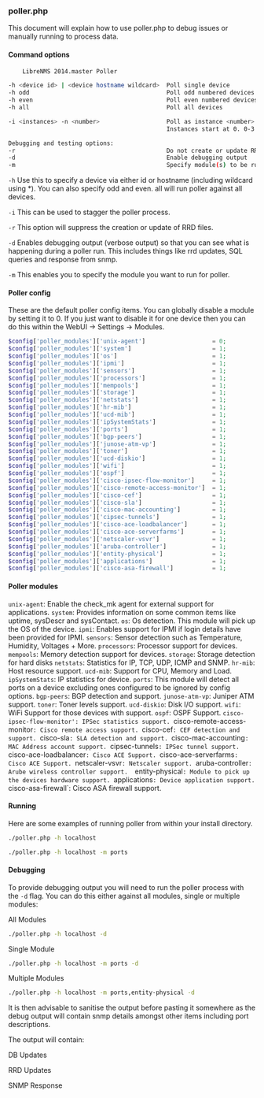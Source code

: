 ### poller.php

This document will explain how to use poller.php to debug issues or manually running to process data.

#### Command options
```bash
	LibreNMS 2014.master Poller

-h <device id> | <device hostname wildcard>  Poll single device
-h odd                                       Poll odd numbered devices  (same as -i 2 -n 0)
-h even                                      Poll even numbered devices (same as -i 2 -n 1)
-h all                                       Poll all devices

-i <instances> -n <number>                   Poll as instance <number> of <instances>
                                             Instances start at 0. 0-3 for -n 4

Debugging and testing options:
-r                                           Do not create or update RRDs
-d                                           Enable debugging output
-m                                           Specify module(s) to be run
```

`-h` Use this to specify a device via either id or hostname (including wildcard using *). You can also specify odd and 
even. all will run poller against all devices.

`-i` This can be used to stagger the poller process.

`-r` This option will suppress the creation or update of RRD files.

`-d` Enables debugging output (verbose output) so that you can see what is happening during a poller run. This includes 
things like rrd updates, SQL queries and response from snmp.

`-m` This enables you to specify the module you want to run for poller.

#### Poller config

These are the default poller config items. You can globally disable a module by setting it to 0. If you just want to 
disable it for one device then you can do this within the WebUI -> Settings -> Modules.

```php
$config['poller_modules']['unix-agent']                   = 0;
$config['poller_modules']['system']                       = 1;
$config['poller_modules']['os']                           = 1;
$config['poller_modules']['ipmi']                         = 1;
$config['poller_modules']['sensors']                      = 1;
$config['poller_modules']['processors']                   = 1;
$config['poller_modules']['mempools']                     = 1;
$config['poller_modules']['storage']                      = 1;
$config['poller_modules']['netstats']                     = 1;
$config['poller_modules']['hr-mib']                       = 1;
$config['poller_modules']['ucd-mib']                      = 1;
$config['poller_modules']['ipSystemStats']                = 1;
$config['poller_modules']['ports']                        = 1;
$config['poller_modules']['bgp-peers']                    = 1;
$config['poller_modules']['junose-atm-vp']                = 1;
$config['poller_modules']['toner']                        = 1;
$config['poller_modules']['ucd-diskio']                   = 1;
$config['poller_modules']['wifi']                         = 1;
$config['poller_modules']['ospf']                         = 1;
$config['poller_modules']['cisco-ipsec-flow-monitor']     = 1;
$config['poller_modules']['cisco-remote-access-monitor']  = 1;
$config['poller_modules']['cisco-cef']                    = 1;
$config['poller_modules']['cisco-sla']                    = 1;
$config['poller_modules']['cisco-mac-accounting']         = 1;
$config['poller_modules']['cipsec-tunnels']               = 1;
$config['poller_modules']['cisco-ace-loadbalancer']       = 1;
$config['poller_modules']['cisco-ace-serverfarms']        = 1;
$config['poller_modules']['netscaler-vsvr']               = 1;
$config['poller_modules']['aruba-controller']             = 1;
$config['poller_modules']['entity-physical']              = 1;
$config['poller_modules']['applications']                 = 1;
$config['poller_modules']['cisco-asa-firewall']           = 1;
```

#### Poller modules

`unix-agent`: Enable the check_mk agent for external support for applications.
`system`: Provides information on some common items like uptime, sysDescr and sysContact.
`os`: Os detection. This module will pick up the OS of the device.
`ipmi`: Enables support for IPMI if login details have been provided for IPMI.
`sensors`: Sensor detection such as Temperature, Humidity, Voltages + More.
`processors`: Processor support for devices.
`mempools`: Memory detection support for devices.
`storage`: Storage detection for hard disks
`netstats`: Statistics for IP, TCP, UDP, ICMP and SNMP.
`hr-mib`: Host resource support.
`ucd-mib`: Support for CPU, Memory and Load.
`ipSystemStats`: IP statistics for device.
`ports`: This module will detect all ports on a device excluding ones configured to be ignored by config options.
`bgp-peers`: BGP detection and support.
`junose-atm-vp`: Juniper ATM support.
`toner`: Toner levels support.
`ucd-diskio`: Disk I/O support.
`wifi`: WiFi Support for those devices with support.
`ospf`: OSPF Support.
`cisco-ipsec-flow-monitor': IPSec statistics support.
`cisco-remote-access-monitor`: Cisco remote access support.
`cisco-cef`: CEF detection and support.
`cisco-sla`: SLA detection and support.
`cisco-mac-accounting`: MAC Address account support.
`cipsec-tunnels`: IPSec tunnel support.
`cisco-ace-loadbalancer`: Cisco ACE Support.
`cisco-ace-serverfarms`: Cisco ACE Support.
`netscaler-vsvr`: Netscaler support.
`aruba-controller`: Arube wireless controller support. 
`entity-physical`: Module to pick up the devices hardware support.
`applications`: Device application support.
`cisco-asa-firewall`: Cisco ASA firewall support.

#### Running

Here are some examples of running poller from within your install directory.
```bash
./poller.php -h localhost

./poller.php -h localhost -m ports
```

#### Debugging

To provide debugging output you will need to run the poller process with the `-d` flag. You can do this either against 
all modules, single or multiple modules:

All Modules
```bash
./poller.php -h localhost -d
```

Single Module
```bash
./poller.php -h localhost -m ports -d
```

Multiple Modules
```bash
./poller.php -h localhost -m ports,entity-physical -d
```

It is then advisable to sanitise the output before pasting it somewhere as the debug output will contain snmp details 
amongst other items including port descriptions.

The output will contain:

DB Updates

RRD Updates

SNMP Response